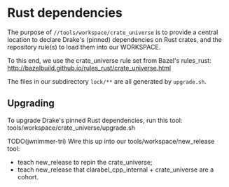 
# Rust dependencies

The purpose of `//tools/workspace/crate_universe` is to provide a central
location to declare Drake's (pinned) dependencies on Rust crates, and the
repository rule(s) to load them into our WORKSPACE.

To this end, we use the crate_universe rule set from Bazel's rules_rust:
  http://bazelbuild.github.io/rules_rust/crate_universe.html

The files in our subdirectory `lock/**` are all generated by `upgrade.sh`.

## Upgrading

To upgrade Drake's pinned Rust dependencies, run this tool:
  tools/workspace/crate_universe/upgrade.sh

TODO(jwnimmer-tri) Wire this up into our tools/workspace/new_release tool:
- teach new_release to repin the crate_universe;
- teach new_release that clarabel_cpp_internal + crate_universe are a cohort.
